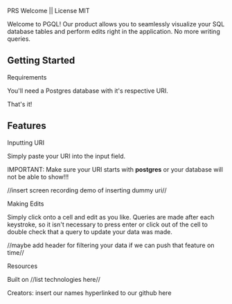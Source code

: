 <!-- This is a [Next.js](https://nextjs.org/) project bootstrapped with [`create-next-app`](https://github.com/vercel/next.js/tree/canary/packages/create-next-app).

## Getting Started

First, run the development server:

```bash
npm run dev
# or
yarn dev
# or
pnpm dev
```

Open [http://localhost:3000](http://localhost:3000) with your browser to see the result.

You can start editing the page by modifying `app/page.tsx`. The page auto-updates as you edit the file.

This project uses [`next/font`](https://nextjs.org/docs/basic-features/font-optimization) to automatically optimize and load Inter, a custom Google Font.

## Learn More

To learn more about Next.js, take a look at the following resources:

- [Next.js Documentation](https://nextjs.org/docs) - learn about Next.js features and API.
- [Learn Next.js](https://nextjs.org/learn) - an interactive Next.js tutorial.

You can check out [the Next.js GitHub repository](https://github.com/vercel/next.js/) - your feedback and contributions are welcome!

## Deploy on Vercel

The easiest way to deploy your Next.js app is to use the [Vercel Platform](https://vercel.com/new?utm_medium=default-template&filter=next.js&utm_source=create-next-app&utm_campaign=create-next-app-readme) from the creators of Next.js.

Check out our [Next.js deployment documentation](https://nextjs.org/docs/deployment) for more details. -->

PRS Welcome || License MIT

Welcome to PGQL! Our product allows you to seamlessly visualize your SQL database tables and perform edits right in the application. No more writing queries.

## Getting Started

Requirements

You'll need a Postgres database with it's respective URI.

That's it!

## Features

Inputting URI

Simply paste your URI into the input field. 

IMPORTANT: Make sure your URI starts with **postgres** or your database will not be able to show!!!

//insert screen recording demo of inserting dummy uri//

Making Edits

Simply click onto a cell and edit as you like. Queries are made after each keystroke, so it isn't necessary to press enter or click out of the cell to double check that a query to update your data was made.

//maybe add header for filtering your data if we can push that feature on time//

Resources

Built on //list technologies here//

Creators: insert our names hyperlinked to our github here
